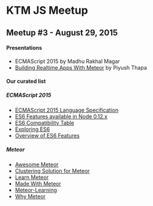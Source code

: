 # KTM JS Meetup

Meetup #3 - August 29, 2015
--------

#### Presentations

* ECMAScript 2015 by Madhu Rakhal Magar
* [Building Realtime Apps With Meteor](https://github.com/piyushcoader/chatdemo) by Piyush Thapa

#### Our curated list

##### ECMAScript 2015
* [ECMAScript 2015 Language Specification](http://www.ecma-international.org/ecma-262/6.0/)
* [ES6 Features available in Node 0.12.x](http://stackoverflow.com/questions/28388885/ecmascript-6-features-available-in-node-js-0-12)
* [ES6 Compatibility Table](https://kangax.github.io/compat-table/es6/)
* [Exploring ES6](http://exploringjs.com/es6/)
* [Overview of ES6 Features](https://github.com/lukehoban/es6features)

##### Meteor
* [Awesome Meteor](https://github.com/Urigo/awesome-meteor)
* [Clustering Solution for Meteor](https://github.com/meteorhacks/cluster)
* [Learn Meteor](https://www.meteor.com/learn)
* [Made With Meteor](http://madewith.meteor.com/)
* [Meteor-Learning](https://github.com/ericdouglas/Meteor-Learning)
* [Why Meteor](http://www.meteorpedia.com/read/Why_Meteor)
